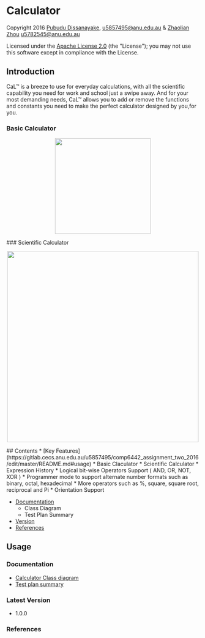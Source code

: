 # Calculator 
Copyright 2016 [Pubudu Dissanayake](https://github.com/pubudu08), u5857495@anu.edu.au & [Zhaolian Zhou]() u5782545@anu.edu.au

Licensed under the [Apache License 2.0](https://gitlab.cecs.anu.edu.au/u5857495/comp6442_assignment_two_2016/blob/master/LICENSE) (the "License"); you may not use this software except in compliance with the License.

## Introduction 
CaL™ is a breeze to use for everyday calculations, with all the scientific capability you need for work and school just a swipe away. 
And for your most demanding needs, CaL™ allows you to add or remove the functions and constants you need to make the perfect calculator designed by you,for you.

### Basic Calculator 

<p align="center">
    <img src="https://gitlab.cecs.anu.edu.au/u5857495/comp6442_assignment_two_2016/raw/3004a463ee3074417415a8358cd85f20808c1ba9/Screens/Basic_Calculator.png" width="250" />
</p>
### Scientific Calculator

<p align="center">
    <img src="https://gitlab.cecs.anu.edu.au/u5857495/comp6442_assignment_two_2016/raw/3004a463ee3074417415a8358cd85f20808c1ba9/Screens/Scientific_Calculator.png" width="500" />
</p>
## Contents
* [Key Features](https://gitlab.cecs.anu.edu.au/u5857495/comp6442_assignment_two_2016/edit/master/README.md#usage)
    * Basic Claculator 
    * Scientific Calculator 
    * Expression History
    * Logical bit-wise Operators Support ( AND, OR, NOT, XOR )
    * Programmer mode to support alternate number formats such as binary, octal, hexadecimal
    * More operators such as %, square, square root, reciprocal and Pi
    * Orientation Support 
    
* [Documentation](https://gitlab.cecs.anu.edu.au/u5857495/comp6442_assignment_two_2016/edit/master/README.md#documentation)
    * Class Diagram
    * Test Plan Summary
* [Version](https://gitlab.cecs.anu.edu.au/u5857495/comp6442_assignment_two_2016/edit/master/README.md#version)
* [References](https://gitlab.cecs.anu.edu.au/u5857495/comp6442_assignment_two_2016/edit/master/README.md#references)

## Usage


### Documentation
* [Calculator Class diagram](https://gitlab.cecs.anu.edu.au/u5857495/comp6442_assignment_two_2016/wikis/calculator-class-disagram)
* [Test plan summary](https://gitlab.cecs.anu.edu.au/u5857495/comp6442_assignment_two_2016/wikis/test-summary)

### Latest Version 
* 1.0.0 

### References
